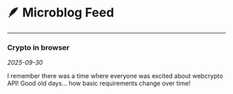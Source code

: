 # 🪶 Microblog Feed

---

### Crypto in browser
*2025-09-30*

I remember there was a time where everyone was excited about webcrypto API! Good old days... how basic requirements change over time!

